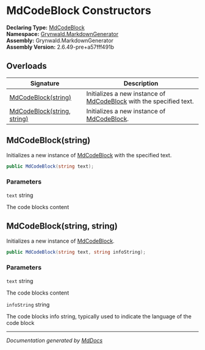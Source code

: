 ﻿<!--  
  <auto-generated>   
    The contents of this file were generated by a tool.  
    Changes to this file may be list if the file is regenerated  
  </auto-generated>   
-->

# MdCodeBlock Constructors

**Declaring Type:** [MdCodeBlock](../index.md)  
**Namespace:** [Grynwald.MarkdownGenerator](../../index.md)  
**Assembly:** Grynwald.MarkdownGenerator  
**Assembly Version:** 2.6.49\-pre+a57fff491b

## Overloads

| Signature                                                | Description                                                                       |
| -------------------------------------------------------- | --------------------------------------------------------------------------------- |
| [MdCodeBlock(string)](#mdcodeblockstring)                | Initializes a new instance of [MdCodeBlock](../index.md) with the specified text. |
| [MdCodeBlock(string, string)](#mdcodeblockstring-string) | Initializes a new instance of [MdCodeBlock](../index.md).                         |

## MdCodeBlock(string)

Initializes a new instance of [MdCodeBlock](../index.md) with the specified text.

```csharp
public MdCodeBlock(string text);
```

### Parameters

`text`  string

The code blocks content

## MdCodeBlock(string, string)

Initializes a new instance of [MdCodeBlock](../index.md).

```csharp
public MdCodeBlock(string text, string infoString);
```

### Parameters

`text`  string

The code blocks content

`infoString`  string

The code blocks info string, typically used to indicate the language of the code block

___

*Documentation generated by [MdDocs](https://github.com/ap0llo/mddocs)*
